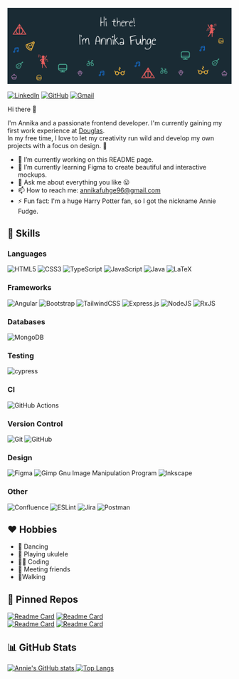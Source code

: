 ![Annies's GitHub Banner](assets/banner.png)

[![LinkedIn](https://img.shields.io/badge/linkedin-%230077B5.svg?style=for-the-badge&logo=linkedin&logoColor=white)](https://www.linkedin.com/in/annika-fuhge-952447208/)
[![GitHub](https://img.shields.io/badge/github-%23121011.svg?style=for-the-badge&logo=github&logoColor=white)](https://github.com/afuhge/)
[![Gmail](https://img.shields.io/badge/Gmail-D14836?style=for-the-badge&logo=gmail&logoColor=white)](mailto:annikafuhge96@gmail.com)

Hi there 👋

I'm Annika and a passionate frontend developer. 
I'm currently gaining my first work experience at [Douglas](https://corporate.douglas.de/). <br>
In my free time, I love to let my creativity run wild and develop my own projects with a focus on design. 🤯

- 🔭 I’m currently working on this README page.
- 🌱 I’m currently learning Figma to create beautiful and interactive mockups.
- 💬 Ask me about everything you like 😛
- 📫 How to reach me: annikafuhge96@gmail.com
- ⚡ Fun fact: I'm a huge Harry Potter fan, so I got the nickname Annie Fudge.

## 🌟 Skills
### Languages
![HTML5](https://img.shields.io/badge/html5-%23E34F26.svg?style=for-the-badge&logo=html5&logoColor=white)
![CSS3](https://img.shields.io/badge/css3-%231572B6.svg?style=for-the-badge&logo=css3&logoColor=white)
![TypeScript](https://img.shields.io/badge/typescript-%23007ACC.svg?style=for-the-badge&logo=typescript&logoColor=white)
![JavaScript](https://img.shields.io/badge/javascript-%23323330.svg?style=for-the-badge&logo=javascript&logoColor=%23F7DF1E)
![Java](https://img.shields.io/badge/java-%23ED8B00.svg?style=for-the-badge&logo=java&logoColor=white)
![LaTeX](https://img.shields.io/badge/latex-%23008080.svg?style=for-the-badge&logo=latex&logoColor=white)

### Frameworks
![Angular](https://img.shields.io/badge/angular-%23DD0031.svg?style=for-the-badge&logo=angular&logoColor=white)
![Bootstrap](https://img.shields.io/badge/bootstrap-%23563D7C.svg?style=for-the-badge&logo=bootstrap&logoColor=white)
![TailwindCSS](https://img.shields.io/badge/tailwindcss-%2338B2AC.svg?style=for-the-badge&logo=tailwind-css&logoColor=white)
![Express.js](https://img.shields.io/badge/express.js-%23404d59.svg?style=for-the-badge&logo=express&logoColor=%2361DAFB)
![NodeJS](https://img.shields.io/badge/node.js-6DA55F?style=for-the-badge&logo=node.js&logoColor=white)
![RxJS](https://img.shields.io/badge/rxjs-%23B7178C.svg?style=for-the-badge&logo=reactivex&logoColor=white)

### Databases
![MongoDB](https://img.shields.io/badge/MongoDB-%234ea94b.svg?style=for-the-badge&logo=mongodb&logoColor=white)

### Testing
![cypress](https://img.shields.io/badge/-cypress-%23E5E5E5?style=for-the-badge&logo=cypress&logoColor=058a5e)

### CI
![GitHub Actions](https://img.shields.io/badge/github%20actions-%232671E5.svg?style=for-the-badge&logo=githubactions&logoColor=white)

### Version Control
![Git](https://img.shields.io/badge/git-%23F05033.svg?style=for-the-badge&logo=git&logoColor=white)
![GitHub](https://img.shields.io/badge/github-%23121011.svg?style=for-the-badge&logo=github&logoColor=white)


### Design
![Figma](https://img.shields.io/badge/figma-%23F24E1E.svg?style=for-the-badge&logo=figma&logoColor=white)
![Gimp Gnu Image Manipulation Program](https://img.shields.io/badge/Gimp-657D8B?style=for-the-badge&logo=gimp&logoColor=FFFFFF)
![Inkscape](https://img.shields.io/badge/Inkscape-e0e0e0?style=for-the-badge&logo=inkscape&logoColor=080A13)

### Other
![Confluence](https://img.shields.io/badge/confluence-%23172BF4.svg?style=for-the-badge&logo=confluence&logoColor=white)
![ESLint](https://img.shields.io/badge/ESLint-4B3263?style=for-the-badge&logo=eslint&logoColor=white)
![Jira](https://img.shields.io/badge/jira-%230A0FFF.svg?style=for-the-badge&logo=jira&logoColor=white)
![Postman](https://img.shields.io/badge/Postman-FF6C37?style=for-the-badge&logo=postman&logoColor=white)



## ❤️ Hobbies
- 💃 Dancing
- 🎸 Playing ukulele
- 👩‍💻 Coding
- 🍻 Meeting friends
- 🚶‍️Walking

## 📌 Pinned Repos

[![Readme Card](https://github-readme-stats.vercel.app/api/pin/?username=afuhge&repo=Cloudy&title_color=EA5E5E&bg_color=1A2B34&border_color=1A2B34&text_color=fff&icon_color=4AB097)](https://github.com/afuhge/Cloudy)
[![Readme Card](https://github-readme-stats.vercel.app/api/pin/?username=afuhge&repo=TicTacToe&title_color=EA5E5E&bg_color=1A2B34&border_color=1A2B34&text_color=fff&icon_color=4AB097)](https://github.com/afuhge/TicTacToe)
<br>
[![Readme Card](https://github-readme-stats.vercel.app/api/pin/?username=afuhge&repo=Resume&title_color=EA5E5E&bg_color=1A2B34&border_color=1A2B34&text_color=fff&icon_color=4AB097)](https://github.com/afuhge/Resume)
[![Readme Card](https://github-readme-stats.vercel.app/api/pin/?username=afuhge&repo=TODOApp2&title_color=EA5E5E&bg_color=1A2B34&border_color=1A2B34&text_color=fff&icon_color=4AB097)](https://github.com/afuhge/TODOApp2)
## 📊 GitHub Stats
[![Annie's GitHub stats](https://github-readme-stats.vercel.app/api?username=afuhge&count_private=true&show_icons=true&title_color=EA5E5E&bg_color=1A2B34&border_color=1A2B34&icon_color=4AB097&text_color=fff)
](https://github.com/afuhge/github-readme-stats)
[![Top Langs](https://github-readme-stats.vercel.app/api/top-langs/?username=afuhge&layout=compact&title_color=EA5E5E&bg_color=1A2B34&border_color=1A2B34&text_color=fff&icon_color=4AB097)](https://github.com/afuhge/github-readme-stats)

